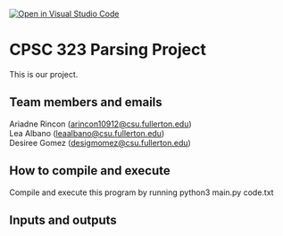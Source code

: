 [![Open in Visual Studio Code](https://classroom.github.com/assets/open-in-vscode-c66648af7eb3fe8bc4f294546bfd86ef473780cde1dea487d3c4ff354943c9ae.svg)](https://classroom.github.com/online_ide?assignment_repo_id=7721652&assignment_repo_type=AssignmentRepo)
# CPSC 323 Parsing Project

This is our project.

## Team members and emails

Ariadne Rincon (arincon10912@csu.fullerton.edu)  
Lea Albano (leaalbano@csu.fullerton.edu)  
Desiree Gomez (desigmomez@csu.fullerton.edu)  

## How to compile and execute

Compile and execute this program by running python3 main.py code.txt  

## Inputs and outputs